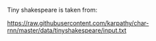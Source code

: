 Tiny shakespeare is taken from:

https://raw.githubusercontent.com/karpathy/char-rnn/master/data/tinyshakespeare/input.txt
